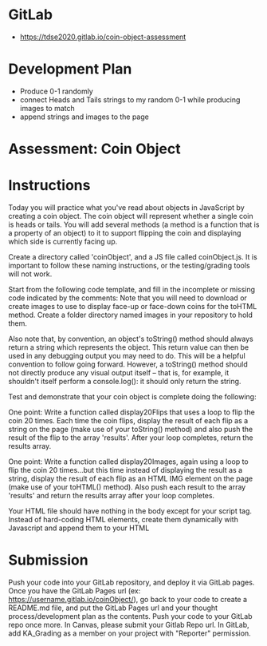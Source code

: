 # GitLab
- https://tdse2020.gitlab.io/coin-object-assessment 

# Development Plan 
- Produce 0-1 randomly
- connect Heads and Tails strings to my random 0-1 while 
producing images to match
- append strings and images to the page

# Assessment: Coin Object

# Instructions
Today you will practice what you've read about objects in JavaScript by creating a coin object. The coin object will represent whether a single coin is heads or tails. You will add several methods (a method is a function that is a property of an object) to it to support flipping the coin and displaying which side is currently facing up.

Create a directory called 'coinObject', and a JS file called coinObject.js. It is important to follow these naming instructions, or the testing/grading tools will not work.

Start from the following code template, and fill in the incomplete or missing code indicated by the comments:
Note that you will need to download or create images to use to display face-up or face-down coins for the toHTML method. Create a folder directory named images in your repository to hold them.

Also note that, by convention, an object's toString() method should always return a string which represents the object. This return value can then be used in any debugging output you may need to do. This will be a helpful convention to follow going forward. However, a toString() method should not directly produce any visual output itself – that is, for example, it shouldn't itself perform a console.log(): it should only return the string.

Test and demonstrate that your coin object is complete doing the following:

One point: Write a function called display20Flips that uses a loop to flip the coin 20 times. Each time the coin flips, display the result of each flip as a string on the page (make use of your toString() method) and also push the result of the flip to the array 'results'. After your loop completes, return the results array.

One point: Write a function called display20Images, again using a loop to flip the coin 20 times…but this time instead of displaying the result as a string, display the result of each flip as an HTML IMG element on the page (make use of your toHTML() method). Also push each result to the array 'results' and return the results array after your loop completes.

Your HTML file should have nothing in the body except for your script tag. Instead of hard-coding HTML elements, create them dynamically with Javascript and append them to your HTML

# Submission
Push your code into your GitLab repository, and deploy it via GitLab pages.
Once you have the GitLab Pages url (ex: https://username.gitlab.io/coinObject/), go back to your code to create a README.md file, and put the GitLab Pages url and your thought process/development plan as the contents.
Push your code to your GitLab repo once more.
In Canvas, please submit your Gitlab Repo url.
In GitLab, add KA_Grading as a member on your project with "Reporter" permission.